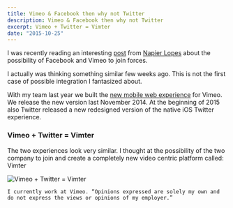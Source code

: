 ```yaml
---
title: Vimeo & Facebook then why not Twitter
description: Vimeo & Facebook then why not Twitter
excerpt: Vimeo + Twitter = Vimter
date: "2015-10-25"
---
```


I was recently reading an interesting [post](http://thenextweb.com/facebook/2015/10/23/why-facebook-should-buy-vimeo-if-it-wants-to-take-on-youtube/) from [Napier Lopes](http://thenextweb.com/author/napierlopez/) about the possibility of Facebook and Vimeo to join forces.

I actually was thinking something similar few weeks ago. This is not the first case of possible integration I fantasized about.

With my team last year we built the [new mobile web experience](https://vimeo.com/blog/post/a-better-vimeo-for-your-mobile-browser) for Vimeo. We release the new version last November 2014. At the beginning of 2015 also Twitter released a new redesigned version of the native iOS Twitter experience.

### Vimeo + Twitter = Vimter

The two experiences look very similar. I thought at the possibility of the two company to join and create a completely new video centric platform called: Vimter

![Vimeo + Twitter = Vimter](https://cdn-images-1.medium.com/max/2000/1*0r-4k0wIrs_CdmHGVklLtQ.png)

`I currently work at Vimeo. “Opinions expressed are solely my own and do not express the views or opinions of my employer.”`
